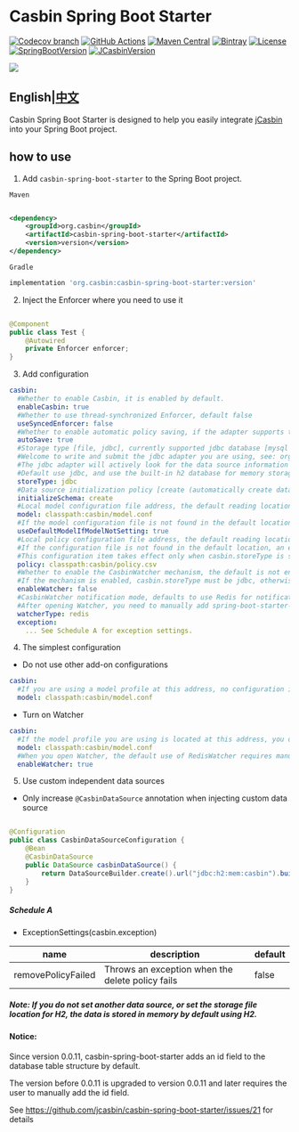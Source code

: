 # Casbin Spring Boot Starter

[![Codecov branch](https://img.shields.io/codecov/c/github/jcasbin/casbin-spring-boot-starter/master.svg?logo=codecov&style=flat-square)](https://codecov.io/gh/jcasbin/casbin-spring-boot-starter)
[![GitHub Actions](https://github.com/jcasbin/casbin-spring-boot-starter/workflows/build/badge.svg)](https://github.com/jcasbin/casbin-spring-boot-starter/actions)
[![Maven Central](https://img.shields.io/maven-central/v/org.casbin/casbin-spring-boot-starter.svg?style=flat-square&color=brightgreen)](https://maven-badges.herokuapp.com/maven-central/org.casbin/casbin-spring-boot-starter/)
[![Bintray](https://img.shields.io/bintray/v/casbin/maven/casbin-spring-boot-starter.svg?style=flat-square&color=blue)](https://bintray.com/casbin/maven/casbin-spring-boot-starter/_latestVersion)
[![License](https://img.shields.io/github/license/jcasbin/casbin-spring-boot-starter.svg?style=flat-square&color=blue)](http://www.apache.org/licenses/LICENSE-2.0.txt)
[![SpringBootVersion](https://img.shields.io/badge/SpringBoot-2.3.5-heightgreen.svg?style=flat-square)](https://spring.io/projects/spring-boot)
[![JCasbinVersion](https://img.shields.io/badge/JCasbinVersion-1.6.1-heightgreen.svg?style=flat-square)](https://casbin.org)

[![](https://raw.githubusercontent.com/casbin/jcasbin/master/casbin-logo.png)](https://casbin.org)

## English|[中文](https://github.com/jcasbin/casbin-spring-boot-starter/blob/master/README_CN.md)

Casbin Spring Boot Starter is designed to help you easily integrate [jCasbin](https://github.com/casbin/jcasbin) into
your Spring Boot project.

## how to use

1. Add ```casbin-spring-boot-starter``` to the Spring Boot project.

```Maven```

```xml

<dependency>
    <groupId>org.casbin</groupId>
    <artifactId>casbin-spring-boot-starter</artifactId>
    <version>version</version>
</dependency>
```

```Gradle```

```groovy
implementation 'org.casbin:casbin-spring-boot-starter:version'
```

2. Inject the Enforcer where you need to use it

```java

@Component
public class Test {
    @Autowired
    private Enforcer enforcer;
}
```

3. Add configuration

```yaml
casbin:
  #Whether to enable Casbin, it is enabled by default.
  enableCasbin: true
  #Whether to use thread-synchronized Enforcer, default false
  useSyncedEnforcer: false
  #Whether to enable automatic policy saving, if the adapter supports this function, it is enabled by default.
  autoSave: true
  #Storage type [file, jdbc], currently supported jdbc database [mysql (mariadb), h2, oracle, postgresql, db2]
  #Welcome to write and submit the jdbc adapter you are using, see: org.casbin.adapter.OracleAdapter
  #The jdbc adapter will actively look for the data source information you configured in spring.datasource
  #Default use jdbc, and use the built-in h2 database for memory storage
  storeType: jdbc
  #Data source initialization policy [create (automatically create data table, no longer initialized if created), never (always do not initialize)]
  initializeSchema: create
  #Local model configuration file address, the default reading location: classpath: casbin/model.conf
  model: classpath:casbin/model.conf
  #If the model configuration file is not found in the default location and casbin.model is not set correctly, the built-in default rbac model is used, which takes effect by default.
  useDefaultModelIfModelNotSetting: true
  #Local policy configuration file address, the default reading location: classpath: casbin/policy.csv
  #If the configuration file is not found in the default location, an exception will be thrown.
  #This configuration item takes effect only when casbin.storeType is set to file.
  policy: classpath:casbin/policy.csv
  #Whether to enable the CasbinWatcher mechanism, the default is not enabled.
  #If the mechanism is enabled, casbin.storeType must be jdbc, otherwise the configuration is invalid.
  enableWatcher: false
  #CasbinWatcher notification mode, defaults to use Redis for notification synchronization, temporarily only supports Redis
  #After opening Watcher, you need to manually add spring-boot-starter-data-redis dependency.
  watcherType: redis
  exception:
    ... See Schedule A for exception settings.
```

4. The simplest configuration

- Do not use other add-on configurations

```yaml
casbin:
  #If you are using a model profile at this address, no configuration is required
  model: classpath:casbin/model.conf
```

- Turn on Watcher

```yaml
casbin:
  #If the model profile you are using is located at this address, you do not need this configuration
  model: classpath:casbin/model.conf
  #When you open Watcher, the default use of RedisWatcher requires manual addition of spring-boot-starter-data-redis dependency.
  enableWatcher: true
```

5. Use custom independent data sources

- Only increase ```@CasbinDataSource``` annotation when injecting custom data source

```java

@Configuration
public class CasbinDataSourceConfiguration {
    @Bean
    @CasbinDataSource
    public DataSource casbinDataSource() {
        return DataSourceBuilder.create().url("jdbc:h2:mem:casbin").build();
    }
}
```

##### Schedule A

- ExceptionSettings(casbin.exception)

| name               | description                                      | default |
| ------------------ | ------------------------------------------------ | ------- |
| removePolicyFailed | Throws an exception when the delete policy fails | false   |

##### Note: If you do not set another data source, or set the storage file location for H2, the data is stored in memory by default using H2.

#### Notice:

Since version 0.0.11, casbin-spring-boot-starter adds an id field to the database table structure by default.

The version before 0.0.11 is upgraded to version 0.0.11 and later requires the user to manually add the id field.

See https://github.com/jcasbin/casbin-spring-boot-starter/issues/21 for details